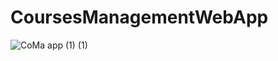 # CoursesManagementWebApp

![CoMa app (1) (1)](https://user-images.githubusercontent.com/17185057/218892272-0c6f01a2-e5cf-40cb-a9ec-af34a38fd27b.png)
